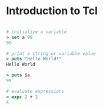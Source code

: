 # Introduction to Tcl

```Tcl

# initialize a variable
> set a 99
99

# print a string or variable value
> puts "Hello World!"
Hello World

> puts $a
99

# evaluate expressions
> expr 2 + 2
4

```
